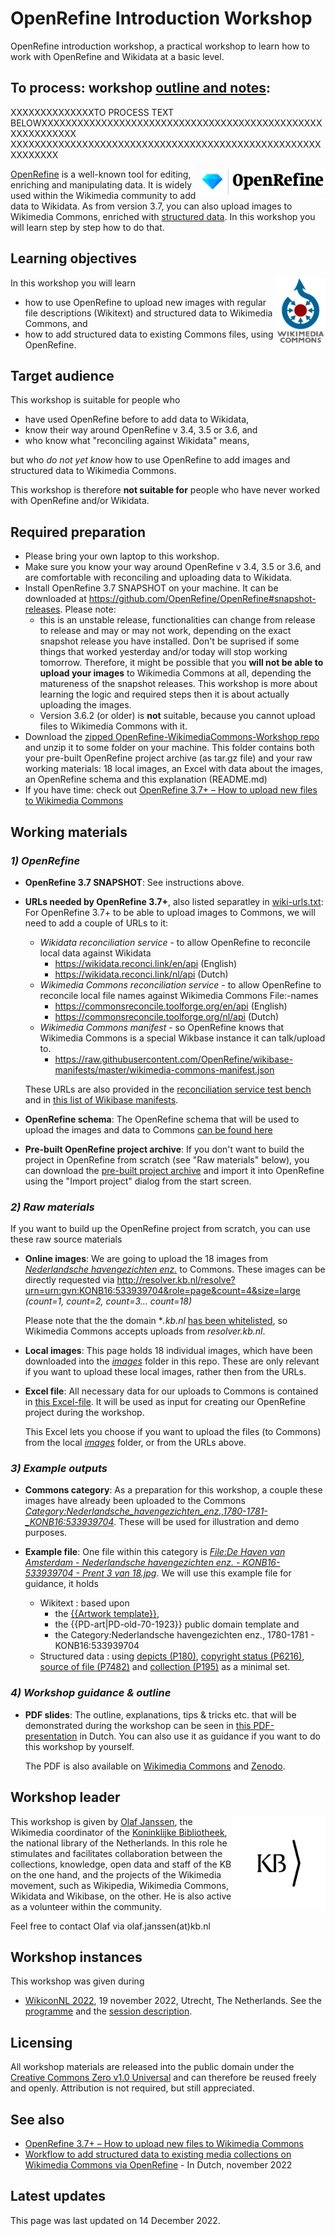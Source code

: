 # OpenRefine Introduction Workshop
OpenRefine introduction workshop, a practical workshop to learn how to work with OpenRefine and Wikidata at a basic level.

## To process: workshop [outline and notes](outline-and-notes.md): 

XXXXXXXXXXXXXXTO PROCESS TEXT BELOWXXXXXXXXXXXXXXXXXXXXXXXXXXXXXXXXXXXXXXXXXXXXXXXXXXXXXXXXXX
XXXXXXXXXXXXXXXXXXXXXXXXXXXXXXXXXXXXXXXXXXXXXXXXXXXXXXXXXXXX

<img src="logos/OpenRefine_logo_color.png" width="200" align="right"/>[OpenRefine](https://openrefine.org/) is a well-known tool for editing, enriching and manipulating data. It is widely used within the Wikimedia community to add data to Wikidata. As from version 3.7, you can also upload images to Wikimedia Commons, enriched with [structured data](https://commons.wikimedia.org/wiki/Commons:Structured_data). In this workshop you will learn step by step how to do that.

## Learning objectives
<img src="logos/Commons-logo-en.svg.png" width="80" align="right"/>In this workshop you will learn
 * how to use OpenRefine to upload new images with regular file descriptions (Wikitext) and structured data to Wikimedia Commons, and
 * how to add structured data to existing Commons files, using OpenRefine.

## Target audience
This workshop is suitable for people who 
* have used OpenRefine before to add data to Wikidata, 
* know their way around OpenRefine v 3.4, 3.5 or 3.6, and 
* who know what "reconciling against Wikidata" means, 

but who *do not yet know* how to use OpenRefine to add images and structured data to Wikimedia Commons. 

This workshop is therefore **not suitable for** people who have never worked with OpenRefine and/or Wikidata.

 ## Required preparation
* Please bring your own laptop to this workshop.
* Make sure you know your way around OpenRefine v 3.4, 3.5 or 3.6, and are comfortable with reconciling and uploading data to Wikidata.
* Install OpenRefine 3.7 SNAPSHOT on your machine. It can be downloaded at https://github.com/OpenRefine/OpenRefine#snapshot-releases. Please note: 
   * this is an unstable release, functionalities can change from release to release and may or may not work, depending on the exact snapshot release you have installed. Don't be suprised if some things that worked yesterday and/or today will stop working tomorrow. Therefore, it might be possible that you **will not be able to upload your images** to Wikimedia Commons at all, depending the matureness of the snapshot releases. This workshop is more about learning the logic and required steps then it is about actually uploading the images.  
   * Version 3.6.2 (or older) is **not** suitable, because you cannot upload files to Wikimedia Commons with it.
* Download the [zipped OpenRefine-WikimediaCommons-Workshop repo](https://github.com/KBNLwikimedia/OpenRefine-WikimediaCommons-Workshop/archive/refs/heads/main.zip) and unzip it to some folder on your machine. This folder contains both your pre-built OpenRefine project archive (as tar.gz file) and your raw working materials: 18 local images, an Excel with data about the images, an OpenRefine schema and this explanation (README.md)
* If you have time: check out [OpenRefine 3.7+ – How to upload new files to Wikimedia Commons](https://docs.google.com/document/d/19eiMeq3XssiPrT9b04E-8XyE-desBEzYNgygLDYKP4o/edit)

## Working materials

### *1) OpenRefine*
* **OpenRefine 3.7 SNAPSHOT**: See instructions above.

* **URLs needed by OpenRefine 3.7+**, also listed separatley in [wiki-urls.txt](wiki-urls.txt): 
For OpenRefine 3.7+ to be able to upload images to Commons, we will need to add a couple of URLs to it: 
  * *Wikidata reconciliation service* - to allow OpenRefine to reconcile local data against Wikidata
    * https://wikidata.reconci.link/en/api (English) 
    * https://wikidata.reconci.link/nl/api (Dutch) 
  * *Wikimedia Commons reconciliation service* - to allow OpenRefine to reconcile local file names against Wikimedia Commons File:-names 
    * https://commonsreconcile.toolforge.org/en/api (English) 
    * https://commonsreconcile.toolforge.org/nl/api (Dutch) 
  * *Wikimedia Commons manifest* - so OpenRefine knows that Wikimedia Commons is a special Wikbase instance it can talk/upload to.
    *  https://raw.githubusercontent.com/OpenRefine/wikibase-manifests/master/wikimedia-commons-manifest.json 

  These URLs are also provided in the [reconciliation service test bench](https://reconciliation-api.github.io/testbench/#/) and in [this list of Wikibase manifests](https://github.com/OpenRefine/wikibase-manifests).

* **OpenRefine schema**: The OpenRefine schema that will be used to upload the images and data to Commons [can be found here](https://raw.githubusercontent.com/KBNLwikimedia/OpenRefine-WikimediaCommons-Workshop/main/schemaHavengezichtenGvN.json)

* **Pre-built OpenRefine project archive**: If you don't want to build the project in OpenRefine from scratch (see "Raw materials" below), you can download the [pre-built project archive](https://github.com/KBNLwikimedia/OpenRefine-WikimediaCommons-Workshop/blob/main/Dataset-WorkshopOpenRefine-WikiconNL19112022-xlsx.openrefine.tar.gz?raw=true) and import it into OpenRefine using the "Import project" dialog from the start screen. 

### *2) Raw materials*
If you want to build up the OpenRefine project from scratch, you can use these raw source materials

* **Online images**: We are going to upload the 18 images from *[Nederlandsche havengezichten enz.](http://resolver.kb.nl/resolve?urn=urn:gvn:KONB16:533939704)* to Commons. These images can be directly requested via http://resolver.kb.nl/resolve?urn=urn:gvn:KONB16:533939704&role=page&count=4&size=large *(count=1, count=2, count=3... count=18)*
  
  Please note that the the domain **.kb.nl* [has been whitelisted](https://commons.wikimedia.org/wiki/MediaWiki:Copyupload-allowed-domains), so Wikimedia Commons accepts uploads from *resolver.kb.nl*.

* **Local images**: This page holds 18 individual images, which have been downloaded into the *[images](/images)* folder in this repo. These are only relevant if you want to upload these local images, rather then from the URLs.

* **Excel file**: All necessary data for our uploads to Commons is contained in [this Excel-file](Dataset_WorkshopOpenRefine_WikiconNL19112022.xlsx?raw=true). It will be used as input for creating our OpenRefine project during the workshop. 

  This Excel lets you choose if you want to upload the files (to Commons) from the local *[images](/images)* folder, or from the URLs above. 

### *3) Example outputs*
* **Commons category**: As a preparation for this workshop, a couple these images have already been uploaded to the Commons *[Category:Nederlandsche_havengezichten_enz.,_1780-1781_-_KONB16:533939704](https://commons.wikimedia.org/wiki/Category:Nederlandsche_havengezichten_enz.,_1780-1781_-_KONB16:533939704)*. These will be used for illustration and demo purposes. 

* **Example file**: One file within this category is *[File:De Haven van Amsterdam - Nederlandsche havengezichten enz. - KONB16-533939704 - Prent 3 van 18.jpg](https://commons.wikimedia.org/wiki/File:De_Haven_van_Amsterdam_-_Nederlandsche_havengezichten_enz._-_KONB16-533939704_-_Prent_3_van_18.jpg)*. We will use this example file for guidance, it holds  
  * Wikitext : based upon 
    * the [{{Artwork template}}](https://commons.wikimedia.org/wiki/Template:Artwork), 
    * the {{PD-art|PD-old-70-1923}} public domain template and 
    * the Category:Nederlandsche havengezichten enz., 1780-1781 - KONB16:533939704
  * Structured data : using [depicts (P180)](https://www.wikidata.org/wiki/Special:EntityPage/P180), [copyright status (P6216)](https://www.wikidata.org/wiki/Special:EntityPage/P6216), [source of file (P7482)](https://www.wikidata.org/wiki/Special:EntityPage/P7482) and [collection (P195)](https://www.wikidata.org/wiki/Special:EntityPage/P195) as a minimal set.  

### *4) Workshop guidance & outline*
* **PDF slides**: The outline, explanations, tips & tricks etc. that will be demonstrated during the workshop can be seen in [this PDF-presentation](https://github.com/KBNLwikimedia/OpenRefine-WikimediaCommons-Workshop/raw/main/Workshop%20OpenRefine%20en%20Wikimedia%20Commons%20-%20Olaf%20Janssen%20-%20WikiconNL_19112022.pdf) in Dutch. You can also use it as guidance if you want to do this workshop by yourself.

  The PDF is also available on [Wikimedia Commons](https://commons.wikimedia.org/wiki/File:Workshop_OpenRefine_en_Wikimedia_Commons,_WikiconNL_2022,_19_november_2022.pdf) and [Zenodo](https://doi.org/10.5281/zenodo.7665230).

## Workshop leader
<img src="logos/android-chrome-192x192.jpg" width="150" align="right">This workshop is given by [Olaf Janssen](https://www.wikidata.org/wiki/User:OlafJanssen), the Wikimedia coordinator of the [Koninklijke Bibliotheek](https://www.kb.nl/over-ons/experts/olaf-janssen), the national library of the Netherlands. In this role he stimulates and facilitates collaboration between the collections, knowledge, open data and staff of the KB on the one hand, and the projects of the Wikimedia movement, such as Wikipedia, Wikimedia Commons, Wikidata and Wikibase, on the other. He is also active as a volunteer within the community.

Feel free to contact Olaf via olaf.janssen(at)kb.nl 

## Workshop instances
This workshop was given during
* [WikiconNL 2022](https://web.archive.org/web/20221014171306/https://www.wikimedia.nl/wikiconnl/), 19 november 2022, Utrecht, The Netherlands. See the [programme](https://web.archive.org/web/20221103154543/https://www.wikimedia.nl/programma-2022/) and the [session description](https://web.archive.org/web/20221110131459/https://www.wikimedia.nl/sessies2022/).

## Licensing
All workshop materials are released into the public domain under the [Creative Commons Zero v1.0 Universal](LICENSE) and can therefore be reused freely and openly. Attribution is not required, but still appreciated.

## See also
* [OpenRefine 3.7+ – How to upload new files to Wikimedia Commons](https://docs.google.com/document/d/19eiMeq3XssiPrT9b04E-8XyE-desBEzYNgygLDYKP4o/edit)
* [Workflow to add structured data to existing media collections on Wikimedia Commons via OpenRefine](https://docs.google.com/document/d/1AebEi9WfPrrhTJpJMbx2kaHTeH3hgJzMuT2wpTsXP0s/edit?usp=sharing) - In Dutch, november 2022

## Latest updates
This page was last updated on 14 December 2022.
